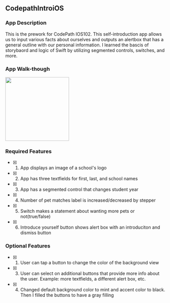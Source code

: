 ## CodepathIntroiOS

### App Description

This is the prework for CodePath IOS102. This self-introduction app allows us to input various facts about ourselves and outputs an alertbox that has a general outline with our personal information. I learned the bascis of storybaord and logic of Swift by utilizing segmented controls, switches, and more. 

### App Walk-though

<img src="https://i.imgur.com/BRx1OOB.gif" width=200><br>
<!--<video src="https://i.imgur.com/BRx1OOB.mp4"/>-->
<!--<video width=200>-->
<!--<source src="https://i.imgur.com/BRx1OOB.gif" type="video/mp4">-->
<!--</video>-->


### Required Features

- [x] 1. App displays an image of a school's logo
- [x] 2. App has three textfields for first, last, and school names
- [x] 3. App has a segmented control that changes student year
- [x] 4. Number of pet matches label is increased/decreased by stepper
- [x] 5. Switch makes a statement about wanting more pets or not(true/false) 
- [x] 6. Introduce yourself button shows alert box with an introduciton and dismiss button

### Optional Features

- [x] 1. User can tap a button to change the color of the background view
- [x] 3. User can select on additional buttons that provide more info about the user. Example: more textfields, a different alert box, etc.
- [x] 4. Changed default background color to mint and accent color to black. Then I filled the buttons to have a gray filling
